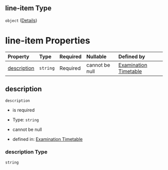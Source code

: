 ## line-item Type

`object` ([Details](nsip-exam-timetable-defs-line-item.md))

# line-item Properties

| Property                    | Type     | Required | Nullable       | Defined by                                                                                                                                                      |
| :-------------------------- | :------- | :------- | :------------- | :-------------------------------------------------------------------------------------------------------------------------------------------------------------- |
| [description](#description) | `string` | Required | cannot be null | [Examination Timetable](nsip-exam-timetable-defs-line-item-properties-description.md "nsip-exam-timetable.schema.json#/$defs/line-item/properties/description") |

## description



`description`

*   is required

*   Type: `string`

*   cannot be null

*   defined in: [Examination Timetable](nsip-exam-timetable-defs-line-item-properties-description.md "nsip-exam-timetable.schema.json#/$defs/line-item/properties/description")

### description Type

`string`
